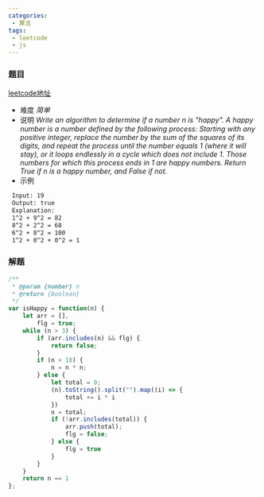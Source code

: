 ```yaml
---
categories:
 - 算法
tags:
 - leetcode
 - js
---
```


### 题目 
 [leetcode地址](https://leetcode.com/problems/happy-number/)

 - 难度
 *简单*
 - 说明
 *Write an algorithm to determine if a number n is "happy".*
 *A happy number is a number defined by the following process: Starting with any positive integer, replace the number by the sum of the squares of its digits, and repeat the process until the number equals 1 (where it will stay), or it loops endlessly in a cycle which does not include 1. Those numbers for which this process ends in 1 are happy numbers.*
 *Return True if n is a happy number, and False if not.*
 - 示例

``` bash
 Input: 19
 Output: true
 Explanation: 
 1^2 + 9^2 = 82
 8^2 + 2^2 = 68
 6^2 + 8^2 = 100
 1^2 + 0^2 + 0^2 = 1
 ```

### 解题

``` js
/**
 * @param {number} n
 * @return {boolean}
 */
var isHappy = function(n) {
    let arr = [],
        flg = true;
    while (n > 3) {
        if (arr.includes(n) && flg) {
            return false;
        }
        if (n < 10) {
            n = n * n;
        } else {
            let total = 0;
            (n).toString().split("").map((i) => {
                total += i * i
            })
            n = total;
            if (!arr.includes(total)) {
                arr.push(total);
                flg = false;
            } else {
                flg = true
            }
        }
    }
    return n == 1
};
```
